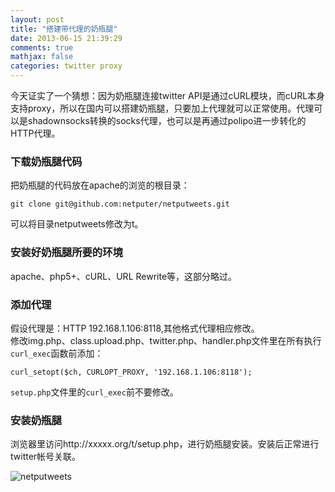 ```yaml
---
layout: post
title: "搭建带代理的奶瓶腿"
date: 2013-06-15 21:39:29
comments: true
mathjax: false
categories: twitter proxy
---
```


今天证实了一个猜想：因为奶瓶腿连接twitter API是通过cURL模块，而cURL本身支持proxy，所以在国内可以搭建奶瓶腿，只要加上代理就可以正常使用。代理可以是shadownsocks转换的socks代理，也可以是再通过polipo进一步转化的HTTP代理。

<!--more-->

### 下载奶瓶腿代码

把奶瓶腿的代码放在apache的浏览的根目录：

```
git clone git@github.com:netputer/netputweets.git
```

可以将目录netputweets修改为t。

### 安装好奶瓶腿所要的环境

apache、php5+、cURL、URL Rewrite等，这部分略过。

### 添加代理

假设代理是：HTTP 192.168.1.106:8118,其他格式代理相应修改。  
修改img.php、class.upload.php、twitter.php、handler.php文件里在所有执行`curl_exec`函数前添加：

```
curl_setopt($ch, CURLOPT_PROXY, '192.168.1.106:8118');
```

`setup.php`文件里的`curl_exec`前不要修改。

### 安装奶瓶腿

浏览器里访问http://xxxxx.org/t/setup.php，进行奶瓶腿安装。安装后正常进行twitter帐号关联。

![netputweets](https://pbs.twimg.com/media/BMzloh6CMAEonlF.png:large)

